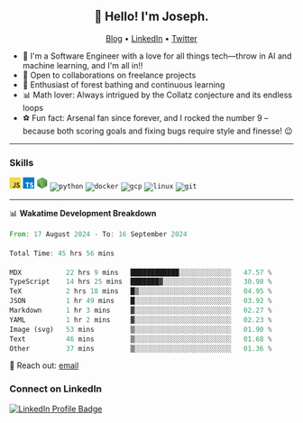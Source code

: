 <h2 align="center">👋 Hello! I'm Joseph.</h2>
<p align="center">
  <a href="https://ngugi-dev-blog-page.vercel.app/blog/">Blog</a> •
  <a href="https://www.linkedin.com/in/dev-joseph">LinkedIn</a> •
  <a href="#">Twitter</a> 
</p>


- 🔭 I'm a Software Engineer with a love for all things tech—throw in AI and machine learning, and I'm all in!!
- 💬 Open to collaborations on freelance projects
- 🌳 Enthusiast of forest bathing and continuous learning
- 📊 Math lover: Always intrigued by the Collatz conjecture and its endless loops
- ⚽ Fun fact: Arsenal fan since forever, and I rocked the number 9 – because both scoring goals and fixing bugs require style and finesse! 😉

-------


### Skills
<code><img height="20" alt="javascript" src="https://raw.githubusercontent.com/github/explore/80688e429a7d4ef2fca1e82350fe8e3517d3494d/topics/javascript/javascript.png"></code>
<code><img height="20" alt="typescript" src="https://raw.githubusercontent.com/github/explore/80688e429a7d4ef2fca1e82350fe8e3517d3494d/topics/typescript/typescript.png"></code>
<code><img height="20" alt="nodejs" src="https://raw.githubusercontent.com/github/explore/80688e429a7d4ef2fca1e82350fe8e3517d3494d/topics/nodejs/nodejs.png"></code>
<code><img height="20" alt="python" src="https://cdn.cdnlogo.com/logos/p/3/python.svg"></code>
<code><img height="20" alt="docker" src="https://cdn.worldvectorlogo.com/logos/docker.svg"></code>
<code><img height="20" alt="gcp" src="https://cdn.cdnlogo.com/logos/g/75/google-cloud.svg"></code>
<code><img height="20" alt="linux" src="https://cdn.cdnlogo.com/logos/l/21/linux-tux.svg"></code>
<code><img height="20" alt="git" src="https://cdn.worldvectorlogo.com/logos/git-icon.svg"></code>

-------

📊 **Wakatime Development Breakdown**

<!--START_SECTION:waka-->

```rust
From: 17 August 2024 - To: 16 September 2024

Total Time: 45 hrs 56 mins

MDX           22 hrs 9 mins   ████████████░░░░░░░░░░░░░   47.57 %
TypeScript    14 hrs 25 mins  ███████▓░░░░░░░░░░░░░░░░░   30.98 %
TeX           2 hrs 18 mins   █▒░░░░░░░░░░░░░░░░░░░░░░░   04.95 %
JSON          1 hr 49 mins    █░░░░░░░░░░░░░░░░░░░░░░░░   03.92 %
Markdown      1 hr 3 mins     ▓░░░░░░░░░░░░░░░░░░░░░░░░   02.27 %
YAML          1 hr 2 mins     ▓░░░░░░░░░░░░░░░░░░░░░░░░   02.23 %
Image (svg)   53 mins         ▒░░░░░░░░░░░░░░░░░░░░░░░░   01.90 %
Text          46 mins         ▒░░░░░░░░░░░░░░░░░░░░░░░░   01.68 %
Other         37 mins         ▒░░░░░░░░░░░░░░░░░░░░░░░░   01.36 %
```

<!--END_SECTION:waka-->

📧 Reach out: [email](mailto:josephngugi.dev@gmail.com)

### Connect on LinkedIn
[![LinkedIn Profile Badge](https://img.shields.io/badge/LinkedIn-2D9CDB?style=for-the-badge&logo=linkedin&logoColor=white)](https://www.linkedin.com/in/dev-joseph)
